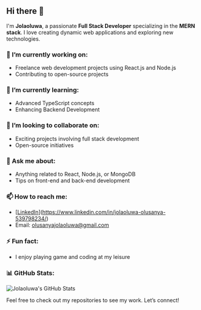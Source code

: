 ## Hi there 👋

I'm **Jolaoluwa**, a passionate **Full Stack Developer** specializing in the **MERN stack**. I love creating dynamic web applications and exploring new technologies.

### 🔭 I’m currently working on:
- Freelance web development projects using React.js and Node.js
- Contributing to open-source projects

### 🌱 I’m currently learning:
- Advanced TypeScript concepts
- Enhancing Backend Development

### 👯 I’m looking to collaborate on:
- Exciting projects involving full stack development 
- Open-source initiatives

### 💬 Ask me about:
- Anything related to React, Node.js, or MongoDB
- Tips on front-end and back-end development

### 📫 How to reach me:
- [[LinkedIn](your-linkedin-profile-link)](https://www.linkedin.com/in/jolaoluwa-olusanya-539798234/)
- Email: olusanyajolaoluwa@gmail.com


### ⚡ Fun fact:
- I enjoy playing game and coding at my leisure

### 📊 GitHub Stats:  
![Jolaoluwa's GitHub Stats](https://github-readme-stats.vercel.app/api?username=Jolaoluwa17&show_icons=true&theme=radical) 

Feel free to check out my repositories to see my work. Let’s connect!
